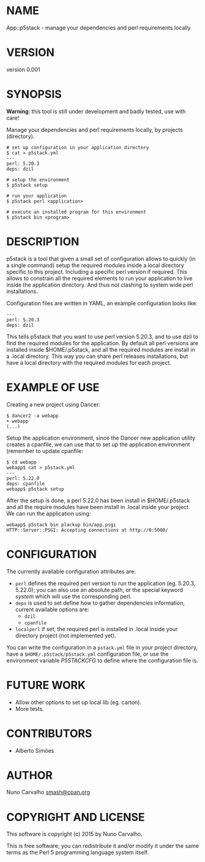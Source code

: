 # NAME

App::p5stack - manage your dependencies and perl requirements locally

# VERSION

version 0.001

# SYNOPSIS

**Warning**: this tool is still under development and badly tested, use
with care!

Manage your dependencies and perl requirements locally, by projects (directory).

    # set up configuration in your application directory
    $ cat > p5stack.yml
    ---
    perl: 5.20.3
    deps: dzil

    # setup the environment
    $ p5stack setup

    # run your application
    $ p5stack perl <application>

    # execute an installed program for this environment
    $ p5stack bin <program>

# DESCRIPTION

p5stack is a tool that given a small set of configuration allows to quickly
(in a single command) setup the required modules inside a local directory
specific to this project. Including a specific perl version if required.
This allows to constrain all the required elements to run your application
to live inside the application directory. And thus not clashing to system
wide perl installations.

Configuration files are written in YAML, an example configuration looks
like:

    ---
    perl: 5.20.3
    deps: dzil

This tells p5stack that you want to use perl version 5.20.3, and to use
dzil to find the required modules for the application. By default all
perl versions are installed inside $HOME/.p5stack, and all the required
modules are install in a .local directory. This way you can share perl
releases installations, but have a local directory with the required
modules for each project.

# EXAMPLE OF USE

Creating a new project using Dancer:

    $ dancer2 -a webapp
    + webapp
    (...)

Setup the application environment, since the Dancer new application
utility creates a cpanfile, we can use that to set up the application
environment (remember to update cpanfile:

    $ cd webapp
    webapp$ cat > p5stack.yml
    ---
    perl: 5.22.0
    deps: cpanfile
    webapp$ p5stack setup

After the setup is done, a perl 5.22.0 has been install in $HOME/.p5stack
and all the require modules have been install in .local inside your
project. We can run the application using:

    webapp$ p5stack bin plackup bin/app.psgi 
    HTTP::Server::PSGI: Accepting connections at http://0:5000/

# CONFIGURATION

The currently available configuration attributes are:

- `perl` defines the required perl version to run the application (eg. 5.20.3,
5.22.0); you can also use an absolute path, or the special keyword _system_
which will use the corresponding perl.
- `deps` is used to set define how to gather dependencies information, current
available options are:
    - `dzil`
    - `cpanfile`
- `localperl` if set, the required perl is installed in .local inside your
directory project (not implemented yet).

You can write the configuration in a `pstack.yml` file in your project
directory, have a `$HOME/.p5stack/p5stack.yml` configuration file,
or use the environment variable _P5STACKCFG_ to define where the configuration
file is.

# FUTURE WORK

- Allow other options to set up local lib (eg. carton).
- More tests.

# CONTRIBUTORS

- Alberto Simões

# AUTHOR

Nuno Carvalho <smash@cpan.org>

# COPYRIGHT AND LICENSE

This software is copyright (c) 2015 by Nuno Carvalho.

This is free software; you can redistribute it and/or modify it under
the same terms as the Perl 5 programming language system itself.
